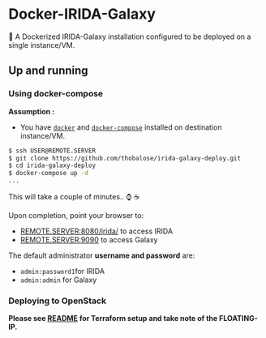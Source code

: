 # Docker-IRIDA-Galaxy

:whale: A Dockerized IRIDA-Galaxy installation configured to be deployed on a single instance/VM.

## Up and running

### Using docker-compose

**Assumption :**

- You have [`docker`](https://docs.docker.com/install/) and [`docker-compose`](https://docs.docker.com/compose/) installed on destination instance/VM.

```sh
$ ssh USER@REMOTE.SERVER
$ git clone https://github.com/thobalose/irida-galaxy-deploy.git
$ cd irida-galaxy-deploy
$ docker-compose up -d
...
```

This will take a couple of minutes.. :watch: :coffee:

Upon completion, point your browser to:

- [REMOTE.SERVER:8080/irida/](http://REMOTE.SERVER:8080/irida/) to access IRIDA
- [REMOTE.SERVER:9090](http://REMOTE.SERVER:9090/) to access Galaxy

The default administrator **username and password** are:

- `admin:password1`for IRIDA
- `admin:admin` for Galaxy

### Deploying to OpenStack

**Please see [README](openstack-terraform/README.md) for Terraform setup and take note of the FLOATING-IP.**
